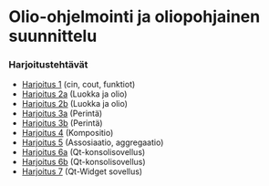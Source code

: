 # Olio-ohjelmointi ja oliopohjainen suunnittelu

### Harjoitustehtävät

* [Harjoitus 1](https://github.com/Lomri/olio-ohjelmointi/tree/main/H1) (cin, cout, funktiot)
* [Harjoitus 2a](https://github.com/Lomri/olio-ohjelmointi/tree/main/H2a) (Luokka ja olio)
* [Harjoitus 2b](https://github.com/Lomri/olio-ohjelmointi/tree/main/H2b) (Luokka ja olio)
* [Harjoitus 3a](https://github.com/Lomri/olio-ohjelmointi/tree/main/H3a) (Perintä)
* [Harjoitus 3b](https://github.com/Lomri/olio-ohjelmointi/tree/main/H3b) (Perintä)
* [Harjoitus 4](https://github.com/Lomri/olio-ohjelmointi/tree/main/H4) (Kompositio)
* [Harjoitus 5](https://github.com/Lomri/olio-ohjelmointi/tree/main/H5) (Assosiaatio, aggregaatio)
* [Harjoitus 6a](https://github.com/Lomri/olio-ohjelmointi/tree/main/H6a) (Qt-konsolisovellus)
* [Harjoitus 6b](https://github.com/Lomri/olio-ohjelmointi/tree/main/H6b) (Qt-konsolisovellus)
* [Harjoitus 7](https://github.com/Lomri/olio-ohjelmointi/tree/main/H7) (Qt-Widget sovellus)